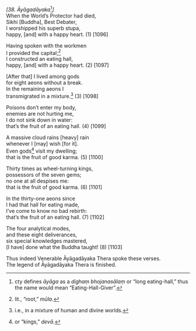 *\[38. Āyāgadāyaka*[^1]*\]*  
When the World’s Protector had died,  
Sikhi \[Buddha\], Best Debater,  
I worshipped his superb stupa,  
happy, \[and\] with a happy heart. (1) \[1096\]

Having spoken with the workmen  
I provided the capital;[^2]  
I constructed an eating hall,  
happy, \[and\] with a happy heart. (2) \[1097\]

\[After that\] I lived among gods  
for eight aeons without a break.  
In the remaining aeons I  
transmigrated in a mixture.[^3] (3) \[1098\]

Poisons don’t enter my body,  
enemies are not hurting me,  
I do not sink down in water:  
that’s the fruit of an eating hall. (4) \[1099\]

A massive cloud rains \[heavy\] rain  
whenever I \[may\] wish \[for it\].  
Even gods[^4] visit my dwelling;  
that is the fruit of good karma. (5) \[1100\]

Thirty times as wheel-turning kings,  
possessors of the seven gems;  
no one at all despises me:  
that is the fruit of good karma. (6) \[1101\]

In the thirty-one aeons since  
I had that hall for eating made,  
I’ve come to know no bad rebirth:  
that’s the fruit of an eating hall. (7) \[1102\]

The four analytical modes,  
and these eight deliverances,  
six special knowledges mastered,  
\[I have\] done what the Buddha taught! (8) \[1103\]

Thus indeed Venerable Āyāgadāyaka Thera spoke these verses.  
The legend of Āyāgadāyaka Thera is finished.

[^1]: cty defines *āyāga* as a *dighaṃ bhojanasālaṃ* or “long
    eating-hall,” thus the name would mean “Eating-Hall-Giver”.

[^2]: lit., “root,” *mūla.*

[^3]: i.e., in a mixture of human and divine worlds.

[^4]: or “kings,” *devā*.
